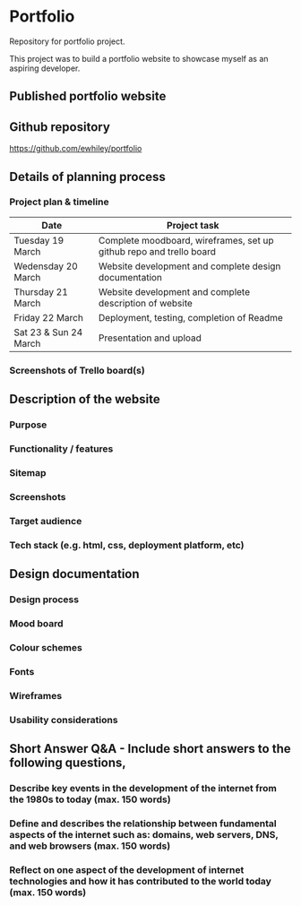 # Portfolio
Repository for portfolio project. 

This project was to build a portfolio website to showcase myself as an aspiring developer. 


## Published portfolio website


## Github repository
https://github.com/ewhiley/portfolio

## Details of planning process
### Project plan & timeline

Date | Project task
------------ | -------------
Tuesday 19 March | Complete moodboard, wireframes, set up github repo and trello board
Wedensday 20 March | Website development and complete design documentation
Thursday 21 March | Website development and complete description of website
Friday 22 March | Deployment, testing, completion of Readme
Sat 23 & Sun 24 March | Presentation and upload

### Screenshots of Trello board(s)



## Description of the website
### Purpose
### Functionality / features
### Sitemap
### Screenshots
### Target audience
### Tech stack (e.g. html, css, deployment platform, etc)

## Design documentation
### Design process
### Mood board
### Colour schemes
### Fonts
### Wireframes
### Usability considerations


## Short Answer Q&A - Include short answers to the following questions,
### Describe key events in the development of the internet from the 1980s to today (max. 150 words)
### Define and describes the relationship between fundamental aspects of the internet such as: domains, web servers, DNS, and web browsers (max. 150 words)
### Reflect on one aspect of the development of internet technologies and how it has contributed to the world today (max. 150 words)
